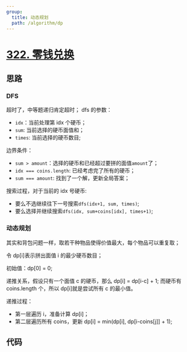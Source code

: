 ```yaml
---
group:
  title: 动态规划
  path: /algorithm/dp
---
```


# [322. 零钱兑换](https://leetcode.cn/problems/coin-change/?favorite=2cktkvj)

## 思路

### DFS

超时了，中等题递归肯定超时； dfs 的参数：

- `idx`：当前处理第 idx 个硬币；
- `sum`: 当前选择的硬币面值和；
- `times`: 当前选择的硬币数目;

边界条件：

- `sum > amount`：选择的硬币和已经超过要拼的面值`amount`了；
- `idx === coins.length`: 已经考虑完了所有的硬币；
- `sum === amount`: 找到了一个解，更新全局答案；

搜索过程，对于当前的 idx 号硬币:

- 要么不选继续往下一号搜索`dfs(idx+1, sum, times)`;
- 要么选择并继续搜索`dfs(idx, sum+coins[idx], times+1)`;

### 动态规划

其实和背包问题一样，取若干种物品使得价值最大，每个物品可以重复取；

令 dp[i]表示拼出面值 i 的最少硬币数目；

初始值：dp[0] = 0;

递推关系，假设只有一个面值 c 的硬币，那么 dp[i] = dp[i-c] + 1; 而硬币有 coins.length 个，所以 dp[i]就是尝试所有 c 的最小值。

递推过程：

- 第一层遍历 i，准备计算 dp[i]；
- 第二层遍历所有 coins，更新 dp[i] = min(dp[i], dp[i-coins[j]] + 1);

## 代码

<code src='./index.tsx'></code>
